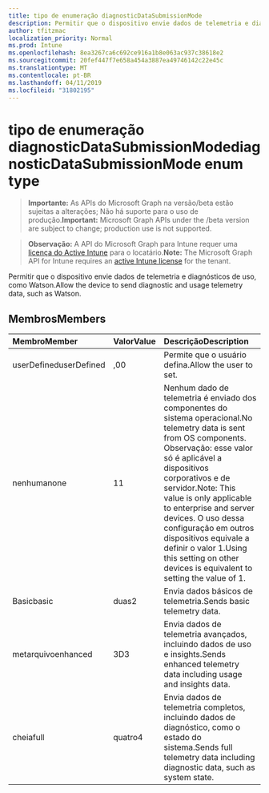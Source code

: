 ```yaml
---
title: tipo de enumeração diagnosticDataSubmissionMode
description: Permitir que o dispositivo envie dados de telemetria e diagnósticos de uso, como Watson.
author: tfitzmac
localization_priority: Normal
ms.prod: Intune
ms.openlocfilehash: 8ea3267ca6c692ce916a1b8e063ac937c38618e2
ms.sourcegitcommit: 20fef447f7e658a454a3887ea49746142c22e45c
ms.translationtype: MT
ms.contentlocale: pt-BR
ms.lasthandoff: 04/11/2019
ms.locfileid: "31802195"
---
```

# <a name="diagnosticdatasubmissionmode-enum-type"></a><span data-ttu-id="26137-103">tipo de enumeração diagnosticDataSubmissionMode</span><span class="sxs-lookup"><span data-stu-id="26137-103">diagnosticDataSubmissionMode enum type</span></span>

> <span data-ttu-id="26137-104">**Importante:** As APIs do Microsoft Graph na versão/beta estão sujeitas a alterações; Não há suporte para o uso de produção.</span><span class="sxs-lookup"><span data-stu-id="26137-104">**Important:** Microsoft Graph APIs under the /beta version are subject to change; production use is not supported.</span></span>

> <span data-ttu-id="26137-105">**Observação:** A API do Microsoft Graph para Intune requer uma [licença do Active Intune](https://go.microsoft.com/fwlink/?linkid=839381) para o locatário.</span><span class="sxs-lookup"><span data-stu-id="26137-105">**Note:** The Microsoft Graph API for Intune requires an [active Intune license](https://go.microsoft.com/fwlink/?linkid=839381) for the tenant.</span></span>

<span data-ttu-id="26137-106">Permitir que o dispositivo envie dados de telemetria e diagnósticos de uso, como Watson.</span><span class="sxs-lookup"><span data-stu-id="26137-106">Allow the device to send diagnostic and usage telemetry data, such as Watson.</span></span>

## <a name="members"></a><span data-ttu-id="26137-107">Membros</span><span class="sxs-lookup"><span data-stu-id="26137-107">Members</span></span>
|<span data-ttu-id="26137-108">Membro</span><span class="sxs-lookup"><span data-stu-id="26137-108">Member</span></span>|<span data-ttu-id="26137-109">Valor</span><span class="sxs-lookup"><span data-stu-id="26137-109">Value</span></span>|<span data-ttu-id="26137-110">Descrição</span><span class="sxs-lookup"><span data-stu-id="26137-110">Description</span></span>|
|:---|:---|:---|
|<span data-ttu-id="26137-111">userDefined</span><span class="sxs-lookup"><span data-stu-id="26137-111">userDefined</span></span>|<span data-ttu-id="26137-112">,0</span><span class="sxs-lookup"><span data-stu-id="26137-112">0</span></span>|<span data-ttu-id="26137-113">Permite que o usuário defina.</span><span class="sxs-lookup"><span data-stu-id="26137-113">Allow the user to set.</span></span>|
|<span data-ttu-id="26137-114">nenhuma</span><span class="sxs-lookup"><span data-stu-id="26137-114">none</span></span>|<span data-ttu-id="26137-115">1</span><span class="sxs-lookup"><span data-stu-id="26137-115">1</span></span>|<span data-ttu-id="26137-116">Nenhum dado de telemetria é enviado dos componentes do sistema operacional.</span><span class="sxs-lookup"><span data-stu-id="26137-116">No telemetry data is sent from OS components.</span></span> <span data-ttu-id="26137-117">Observação: esse valor só é aplicável a dispositivos corporativos e de servidor.</span><span class="sxs-lookup"><span data-stu-id="26137-117">Note: This value is only applicable to enterprise and server devices.</span></span> <span data-ttu-id="26137-118">O uso dessa configuração em outros dispositivos equivale a definir o valor 1.</span><span class="sxs-lookup"><span data-stu-id="26137-118">Using this setting on other devices is equivalent to setting the value of 1.</span></span>|
|<span data-ttu-id="26137-119">Basic</span><span class="sxs-lookup"><span data-stu-id="26137-119">basic</span></span>|<span data-ttu-id="26137-120">duas</span><span class="sxs-lookup"><span data-stu-id="26137-120">2</span></span>|<span data-ttu-id="26137-121">Envia dados básicos de telemetria.</span><span class="sxs-lookup"><span data-stu-id="26137-121">Sends basic telemetry data.</span></span>|
|<span data-ttu-id="26137-122">metarquivo</span><span class="sxs-lookup"><span data-stu-id="26137-122">enhanced</span></span>|<span data-ttu-id="26137-123">3D</span><span class="sxs-lookup"><span data-stu-id="26137-123">3</span></span>|<span data-ttu-id="26137-124">Envia dados de telemetria avançados, incluindo dados de uso e insights.</span><span class="sxs-lookup"><span data-stu-id="26137-124">Sends enhanced telemetry data including usage and insights data.</span></span>|
|<span data-ttu-id="26137-125">cheia</span><span class="sxs-lookup"><span data-stu-id="26137-125">full</span></span>|<span data-ttu-id="26137-126">quatro</span><span class="sxs-lookup"><span data-stu-id="26137-126">4</span></span>|<span data-ttu-id="26137-127">Envia dados de telemetria completos, incluindo dados de diagnóstico, como o estado do sistema.</span><span class="sxs-lookup"><span data-stu-id="26137-127">Sends full telemetry data including diagnostic data, such as system state.</span></span>|





